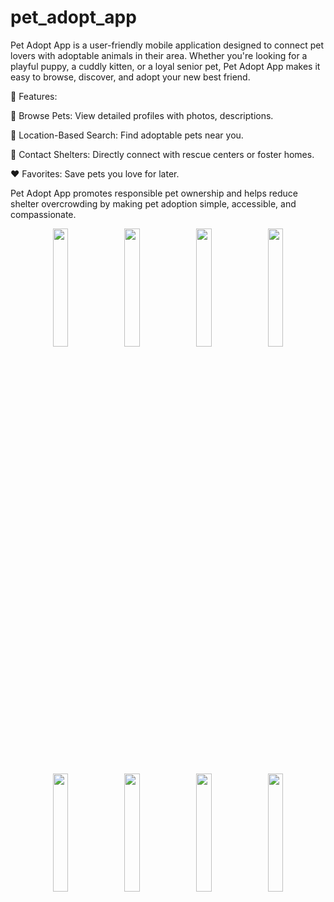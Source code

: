 # pet_adopt_app

Pet Adopt App is a user-friendly mobile application designed to connect pet lovers with adoptable animals in their area. Whether you're looking for a playful puppy, a cuddly kitten, or a loyal senior pet, Pet Adopt App makes it easy to browse, discover, and adopt your new best friend.

🌟 Features:

🐶 Browse Pets: View detailed profiles with photos, descriptions.

📍 Location-Based Search: Find adoptable pets near you.

💬 Contact Shelters: Directly connect with rescue centers or foster homes.

❤️ Favorites: Save pets you love for later.

Pet Adopt App promotes responsible pet ownership and helps reduce shelter overcrowding by making pet adoption simple, accessible, and compassionate.

<p align="center">
  <img src="https://github.com/vaishnavbhat05/pet-adopt-read-only/blob/tree/main/screenshots/splash_screen.jpeg?raw=true" width="22%">
  <img src="https://github.com/vaishnavbhat05/pet-adopt-read-only/tree/main/screenshots/onboarding_screen.jpeg?raw=true" width="22%">
  <img src="https://github.com/vaishnavbhat05/pet-adopt-read-only/tree/main/screenshots/onboarding_screen2.jpeg?raw=true" width="22%">
  <img src="https://github.com/vaishnavbhat05/pet-adopt-read-only/tree/main/screenshots/onboarding_screen3.jpeg?raw=true" width="22%">
</p>
<p align="center">
  <img src="https://github.com/vaishnavbhat05/pet-adopt-read-only/tree/main/screenshots/home_screen.jpeg?raw=true" width="22%">
  <img src="https://github.com/vaishnavbhat05/pet-adopt-read-only/tree/main/screenshots/pet_details_screen.jpeg?raw=true" width="22%">
  <img src="https://github.com/vaishnavbhat05/pet-adopt-read-only/tree/main/screenshots/favourite_screen.jpeg?raw=true" width="22%">
  <img src="https://github.com/vaishnavbhat05/pet-adopt-read-only/tree/main/screenshots/bottom_navbar.jpeg?raw=true" width="22%">
</p>
